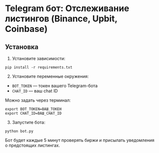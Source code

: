 
# Telegram бот: Отслеживание листингов (Binance, Upbit, Coinbase)

## Установка

1. Установите зависимости:
```
pip install -r requirements.txt
```

2. Установите переменные окружения:
- `BOT_TOKEN` — токен вашего Telegram-бота
- `CHAT_ID` — ваш chat ID

Можно задать через терминал:
```
export BOT_TOKEN=ВАШ_ТОКЕН
export CHAT_ID=ВАШ_CHAT_ID
```

3. Запустите бота:
```
python bot.py
```

Бот будет каждые 5 минут проверять биржи и присылать уведомления о предстоящих листингах.
